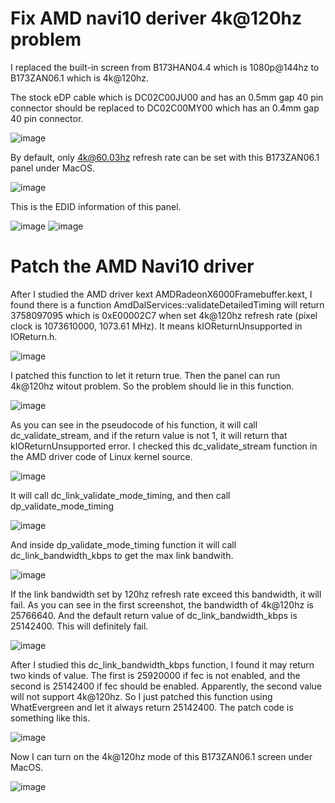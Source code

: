 # Fix AMD navi10 deriver 4k@120hz problem

I replaced the built-in screen from B173HAN04.4 which is 1080p@144hz to B173ZAN06.1 which is 4k@120hz. 

The stock eDP cable which is DC02C00JU00 and has an 0.5mm gap 40 pin connector should be replaced to DC02C00MY00 which has an 0.4mm gap 40 pin connector.

![image](https://user-images.githubusercontent.com/46492291/135754338-5a6ef076-86ee-4b54-ab77-81ab14a8185e.png)

By default, only 4k@60.03hz refresh rate can be set with this B173ZAN06.1 panel under MacOS.

![image](https://user-images.githubusercontent.com/46492291/135754490-22d9b18c-6ac0-4e26-92a2-4b44e159a62e.png)

This is the EDID information of this panel.

![image](https://user-images.githubusercontent.com/46492291/135754567-2ea339ae-d9af-4456-95b0-b9832c47170e.png)
![image](https://user-images.githubusercontent.com/46492291/135754568-7ea574c8-ed63-44bd-80d6-b3841316da2c.png)

# Patch the AMD Navi10 driver

After I studied the AMD driver kext AMDRadeonX6000Framebuffer.kext, I found there is a function AmdDalServices::validateDetailedTiming will return 3758097095 which is 0xE00002C7 when set 4k@120hz refresh rate (pixel clock is 1073610000, 1073.61 MHz). It means kIOReturnUnsupported in IOReturn.h.

![image](https://user-images.githubusercontent.com/46492291/135754667-093f263b-c447-4ecd-84f7-8e0d6e1a6c07.png)

I patched this function to let it return true. Then the panel can run 4k@120hz witout problem. So the problem should lie in this function.

![image](https://user-images.githubusercontent.com/46492291/135754934-62fe2815-6b17-49c8-a365-c8791a6fe4db.png)

As you can see in the pseudocode of his function, it will call dc_validate_stream, and if the return value is not 1, it will return that kIOReturnUnsupported error. I checked this dc_validate_stream function in the AMD driver code of Linux kernel source.

![image](https://user-images.githubusercontent.com/46492291/135755030-37388032-6d91-4dee-b923-c1664fea3bcc.png)

It will call dc_link_validate_mode_timing, and then call dp_validate_mode_timing

![image](https://user-images.githubusercontent.com/46492291/135755071-a2b31a92-1ff8-4a28-ab6c-785a861976cf.png)

And inside dp_validate_mode_timing function it will call dc_link_bandwidth_kbps to get the max link bandwith.

![image](https://user-images.githubusercontent.com/46492291/135755107-74fa700d-4ae0-4973-ac9a-c900e085f4ee.png)

If the link bandwidth set by 120hz refresh rate exceed this bandwidth, it will fail. As you can see in the first screenshot, the bandwidth of 4k@120hz is 25766640. And the default return value of dc_link_bandwidth_kbps is 25142400. This will definitely fail.

![image](https://user-images.githubusercontent.com/46492291/135755505-a2435eda-f915-4535-a448-5b02e742886e.png)

After I studied this dc_link_bandwidth_kbps function, I found it may return two kinds of value. The first is 25920000 if fec is not enabled, and the second is 25142400 if fec should be enabled. Apparently, the second value will not support 4k@120hz. So I just patched this function using WhatEvergreen and let it always return 25142400. The patch code is something like this.

![image](https://user-images.githubusercontent.com/46492291/135755695-8b1257b3-b5c1-43cd-8cf6-c7fbe255d6ab.png)

Now I can turn on the 4k@120hz mode of this B173ZAN06.1 screen under MacOS.

![image](https://user-images.githubusercontent.com/46492291/135755730-96d8181c-5b25-42e8-8816-92e865876988.png)

